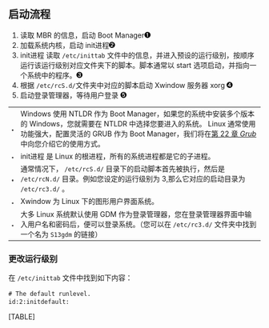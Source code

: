 ## 启动流程

1.  读取 MBR 的信息，启动 Boot Manager![1](images/callouts/1.png)
2.  加载系统内核，启动 init进程![2](images/callouts/2.png)
3.  init进程 读取 `/etc/inittab`
    文件中的信息，并进入预设的运行级别，按顺序运行该运行级别对应文件夹下的脚本。脚本通常以
    start 选项启动，并指向一个系统中的程序。![3](images/callouts/3.png)
4.  根据 `/etc/rcS.d/`文件夹中对应的脚本启动 Xwindow 服务器 xorg
    ![4](images/callouts/4.png)
5.  启动登录管理器，等待用户登录 ![5](images/callouts/5.png)

|                                       |                                                                                                                                                                                                                                                             |
|:--------------------------------------|:---------------------------------------------|
| [![1](images/callouts/1.png)](#boot1) | Windows 使用 NTLDR 作为 Boot Manager，如果您的系统中安装多个版本的 Windows，您就需要在 NTLDR 中选择您要进入的系统。 Linux 通常使用功能强大，配置灵活的 GRUB 作为 Boot Manager，我们将在[第 22 章 *Grub*](ch22.md "第 22 章 Grub")中向您介绍它的使用方式。 |
| [![2](images/callouts/2.png)](#boot2) | init进程 是 Linux 的根进程，所有的系统进程都是它的子进程。                                                                                                                                                                                                  |
| [![3](images/callouts/3.png)](#boot3) | 通常情况下， `/etc/rcS.d/` 目录下的启动脚本首先被执行，然后是 `/etc/rcN.d/` 目录。例如您设定的运行级别为 3,那么它对应的启动目录为 `/etc/rc3.d/` 。                                                                                                          |
| [![4](images/callouts/4.png)](#boot4) | Xwindow 为 Linux 下的图形用户界面系统。                                                                                                                                                                                                                     |
| [![5](images/callouts/5.png)](#boot5) | 大多 Linux 系统默认使用 GDM 作为登录管理器，您在登录管理器界面中输入用户名和密码后，便可以登录系统。（您可以在 `/etc/rc3.d/` 文件夹中找到一个名为 `S13gdm` 的链接）                                                                                         |

### 更改运行级别

在 `/etc/inittab` 文件中找到如下内容：

```shell
# The default runlevel.
id:2:initdefault:    
```

[TABLE]
